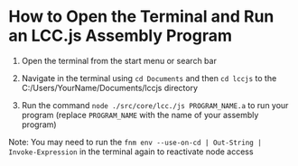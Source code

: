 # How to Open the Terminal and Run an LCC.js Assembly Program

1. Open the terminal from the start menu or search bar

2. Navigate in the terminal using `cd Documents` and then `cd lccjs` to the C:/Users/YourName/Documents/lccjs directory

3. Run the command `node ./src/core/lcc./js PROGRAM_NAME.a` to run your program (replace `PROGRAM_NAME` with the name of your assembly  program)

Note: You may need to run the `fnm env --use-on-cd | Out-String | Invoke-Expression` in the terminal again to reactivate node access